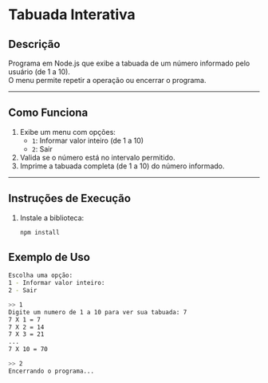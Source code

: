# Tabuada Interativa

## Descrição

Programa em Node.js que exibe a tabuada de um número informado pelo usuário (de 1 a 10).  
O menu permite repetir a operação ou encerrar o programa.

---

## Como Funciona

1. Exibe um menu com opções:
   - `1`: Informar valor inteiro (de 1 a 10)
   - `2`: Sair
2. Valida se o número está no intervalo permitido.
3. Imprime a tabuada completa (de 1 a 10) do número informado.

---

## Instruções de Execução

1. Instale a biblioteca:
   ```bash
   npm install
   ```

## Exemplo de Uso

```bash
Escolha uma opção:
1 - Informar valor inteiro:
2 - Sair

>> 1
Digite um numero de 1 a 10 para ver sua tabuada: 7
7 X 1 = 7
7 X 2 = 14
7 X 3 = 21
...
7 X 10 = 70

>> 2
Encerrando o programa...

```
